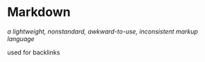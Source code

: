 # Markdown

_a lightweight, nonstandard, awkward-to-use, inconsistent markup language_

used for backlinks
